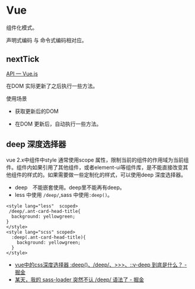 # Vue

组件化模式。

声明式编码 与 命令式编码相对应。

## nextTick
[API — Vue.js](https://cn.vuejs.org/v2/api/#vm-nextTick)

在DOM 实际更新了之后执行一些方法。

使用场景

- 获取更新后的DOM

- 在DOM 更新后，自动执行一些方法。

## deep 深度选择器
vue 2.x中组件中style 通常使用scope 属性，限制当前的组件的作用域为当前组件。组件内如果引用了其他组件，或者element-ui等组件库，是不能直接改变其他组件的样式的。如果需要做一些定制化的样式，可以使用deep 深度选择器。

- deep　不能嵌套使用。deep里不能再有deep。
- less 中使用 `/deep/`,sass 中使用`:deep()`。
```vue
<style lang="less"  scoped>
 /deep/.ant-card-head-title{
  background: yellowgreen;
}
</style>
<style lang="scss" scoped>
  :deep(.ant-card-head-title){
    background: yellowgreen;
  }
</style>
```
- [vue中的css深度选择器   :deep(<inner-selector>)、/deep/、>>>、::v-deep 到底是什么？ - 掘金](https://juejin.cn/post/6978781674070884366)
- [某天，我的 sass-loader 突然不认 /deep/ 语法了 - 掘金](https://juejin.cn/post/7085915259541667847)
